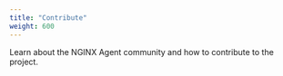 ```yaml
---
title: "Contribute"
weight: 600
---
```


Learn about the NGINX Agent community and how to contribute to the project.